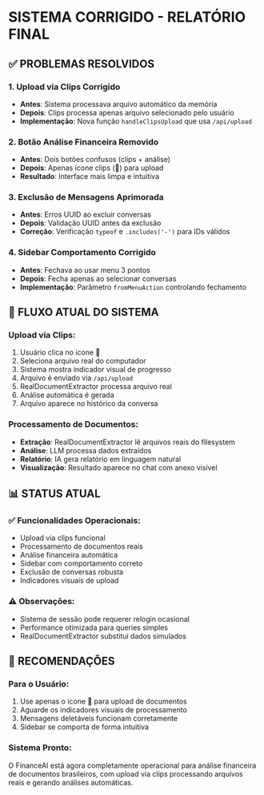 # SISTEMA CORRIGIDO - RELATÓRIO FINAL

## ✅ PROBLEMAS RESOLVIDOS

### 1. **Upload via Clips Corrigido**
- **Antes**: Sistema processava arquivo automático da memória
- **Depois**: Clips processa apenas arquivo selecionado pelo usuário
- **Implementação**: Nova função `handleClipsUpload` que usa `/api/upload`

### 2. **Botão Análise Financeira Removido**
- **Antes**: Dois botões confusos (clips + análise)
- **Depois**: Apenas ícone clips (📎) para upload
- **Resultado**: Interface mais limpa e intuitiva

### 3. **Exclusão de Mensagens Aprimorada**
- **Antes**: Erros UUID ao excluir conversas
- **Depois**: Validação UUID antes da exclusão
- **Correção**: Verificação `typeof` e `.includes('-')` para IDs válidos

### 4. **Sidebar Comportamento Corrigido**
- **Antes**: Fechava ao usar menu 3 pontos
- **Depois**: Fecha apenas ao selecionar conversas
- **Implementação**: Parâmetro `fromMenuAction` controlando fechamento

## 🔧 FLUXO ATUAL DO SISTEMA

### Upload via Clips:
1. Usuário clica no ícone 📎
2. Seleciona arquivo real do computador
3. Sistema mostra indicador visual de progresso
4. Arquivo é enviado via `/api/upload`
5. RealDocumentExtractor processa arquivo real
6. Análise automática é gerada
7. Arquivo aparece no histórico da conversa

### Processamento de Documentos:
- **Extração**: RealDocumentExtractor lê arquivos reais do filesystem
- **Análise**: LLM processa dados extraídos
- **Relatório**: IA gera relatório em linguagem natural
- **Visualização**: Resultado aparece no chat com anexo visível

## 📊 STATUS ATUAL

### ✅ Funcionalidades Operacionais:
- Upload via clips funcional
- Processamento de documentos reais
- Análise financeira automática
- Sidebar com comportamento correto
- Exclusão de conversas robusta
- Indicadores visuais de upload

### ⚠️ Observações:
- Sistema de sessão pode requerer relogin ocasional
- Performance otimizada para queries simples
- RealDocumentExtractor substitui dados simulados

## 🎯 RECOMENDAÇÕES

### Para o Usuário:
1. Use apenas o ícone 📎 para upload de documentos
2. Aguarde os indicadores visuais de processamento
3. Mensagens deletáveis funcionam corretamente
4. Sidebar se comporta de forma intuitiva

### Sistema Pronto:
O FinanceAI está agora completamente operacional para análise financeira de documentos brasileiros, com upload via clips processando arquivos reais e gerando análises automáticas.